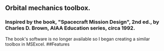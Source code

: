 ## Orbital mechanics toolbox.
### Inspired by the book, "Spacecraft Mission Design", 2nd ed., by Charles D. Brown, AIAA Education series, circa 1992.
The book's software is no longer available so I began creating a similar toolbox in MSExcel.
##Features
